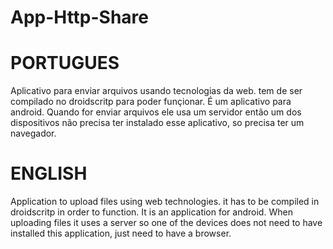 # App-Http-Share

# PORTUGUES
Aplicativo para enviar arquivos usando tecnologias da web.
tem de ser compilado no droidscritp para poder funçionar.
É um aplicativo para android.
Quando for enviar arquivos ele usa um servidor então um dos dispositivos não precisa ter instalado esse aplicativo, so precisa ter um navegador.

# ENGLISH
Application to upload files using web technologies.
it has to be compiled in droidscritp in order to function.
It is an application for android.
When uploading files it uses a server so one of the devices does not need to have installed this application, just need to have a browser.

